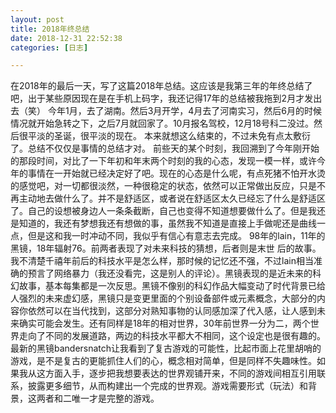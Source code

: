 ```yaml
---
layout: post
title: 2018年终总结
date: 2018-12-31 22:52:38
categories: [日志]

---
```

在2018年的最后一天，写了这篇2018年总结。这应该是我第三年的年终总结了吧，出于某些原因现在是在手机上码字，我还记得17年的总结被我拖到2月才发出去（笑）
今年1月，去了湖南。然后3月开学，4月去了河南实习，然后6月的时候情况就开始急转之下，之后7月就回家了。10月报名驾校，12月18号科二没过。然后很平淡的圣诞，很平淡的现在。
本来就想这么结束的，不过未免有点太敷衍了。总结不仅仅是事情的总结才对。
前些天的某个时刻，我回溯到了今年刚开始的那段时间，对比了一下年初和年末两个时刻的我的心态，发现一模一样，或许今年的事情在一开始就已经决定好了吧。现在的心态是什么呢，有点死猪不怕开水烫的感觉吧，对一切都很淡然，一种很稳定的状态，依然可以正常做出反应，只是不再主动地去做什么了。并不是舒适区，或者说在舒适区太久已经忘了什么是舒适区了。自己的设想被身边人一条条截断，自己也变得不知道想要做什么了。但是我还是知道的，我还有梦想我还有想做的事，虽然我不知道是直接上手做呢还是曲线一点，但是这和我一时冲动不同，我似乎有信心有意志去完成。
98年的lain，11年的黑镜，18年辐射76。前两者表现了对未来科技的猜想，后者则是末世
后的故事。我不清楚千禧年前后的科技水平是怎么样，那时候的记忆还不强，不过lain相当准确的预言了网络暴力（我还没看完，这是别人的评论）。黑镜表现的是近未来的科幻故事，基本每集都是一次反思。黑镜不像别的科幻作品大幅变动了时代背景已给人强烈的未来虚幻感，黑镜只是变更里面的个别设备部件或元素概念，大部分的内容你依然可以在当代找到，这部分对熟知事物的认同感加深了代入感，让人感到未来确实可能会发生。还有同样是18年的相对世界，30年前世界一分为二，两个世界走向了不同的发展道路，两边的科技水平都大不相同，这个设定也是很有趣的。最新的黑镜bandersnatch让我看到了复古游戏的可能性，比起市面上花里胡哨的游戏，是不是复古的更能抓住人们的心，概念相对简单，但是同样不失趣味性。如果我从这方面入手，逐步把我想要表达的世界观铺开来，不同的游戏间相互引用联系，披露更多细节，从而构建出一个完成的世界观。游戏需要形式（玩法）和背景，这两者和二唯一才是完整的游戏。